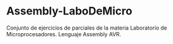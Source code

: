 # Assembly-LaboDeMicro
Conjunto de ejercicios de parciales de la materia Laboratorio de Microprocesadores. Lenguaje Assembly AVR. 
